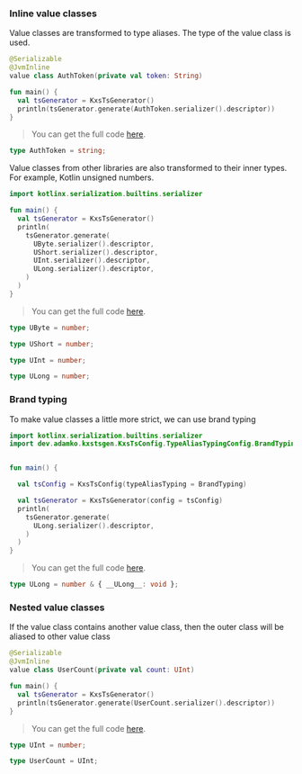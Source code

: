 <!--- TEST_NAME ValueClassesTest -->

<!--- INCLUDE .*\.kt
import kotlinx.serialization.*
import dev.adamko.kxstsgen.*
-->

### Inline value classes

Value classes are transformed to type aliases. The type of the value class is used.

```kotlin
@Serializable
@JvmInline
value class AuthToken(private val token: String)

fun main() {
  val tsGenerator = KxsTsGenerator()
  println(tsGenerator.generate(AuthToken.serializer().descriptor))
}
```

> You can get the full code [here](./knit/example/example-value-classes-01.kt).

```typescript
type AuthToken = string;
```

<!--- TEST -->


Value classes from other libraries are also transformed to their inner types. For example, Kotlin
unsigned numbers.

```kotlin
import kotlinx.serialization.builtins.serializer

fun main() {
  val tsGenerator = KxsTsGenerator()
  println(
    tsGenerator.generate(
      UByte.serializer().descriptor,
      UShort.serializer().descriptor,
      UInt.serializer().descriptor,
      ULong.serializer().descriptor,
    )
  )
}
```

<!-- PREFIX -->

> You can get the full code [here](./knit/example/example-value-classes-02.kt).

```typescript
type UByte = number;

type UShort = number;

type UInt = number;

type ULong = number;
```

<!--- TEST -->


### Brand typing

To make value classes a little more strict, we can use brand typing


```kotlin
import kotlinx.serialization.builtins.serializer
import dev.adamko.kxstsgen.KxsTsConfig.TypeAliasTypingConfig.BrandTyping
```

<!-- IMPORT -->

```kotlin

fun main() {

  val tsConfig = KxsTsConfig(typeAliasTyping = BrandTyping)

  val tsGenerator = KxsTsGenerator(config = tsConfig)
  println(
    tsGenerator.generate(
      ULong.serializer().descriptor,
    )
  )
}
```

<!-- PREFIX -->

> You can get the full code [here](./knit/example/example-value-classes-03.kt).

```typescript
type ULong = number & { __ULong__: void };
```

<!--- TEST -->


### Nested value classes

If the value class contains another value class, then the outer class will be aliased to other value
class

```kotlin
@Serializable
@JvmInline
value class UserCount(private val count: UInt)

fun main() {
  val tsGenerator = KxsTsGenerator()
  println(tsGenerator.generate(UserCount.serializer().descriptor))
}
```

> You can get the full code [here](./knit/example/example-value-classes-04.kt).

```typescript
type UInt = number;

type UserCount = UInt;
```

<!--- TEST -->
